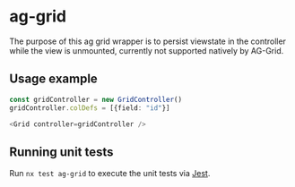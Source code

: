 # ag-grid

The purpose of this ag grid wrapper is to persist viewstate in the controller while the view is unmounted, currently not supported natively by AG-Grid.

## Usage example

```ts
const gridController = new GridController()
gridController.colDefs = [{field: "id"}]

<Grid controller=gridController />
```

## Running unit tests

Run `nx test ag-grid` to execute the unit tests via [Jest](https://jestjs.io).
